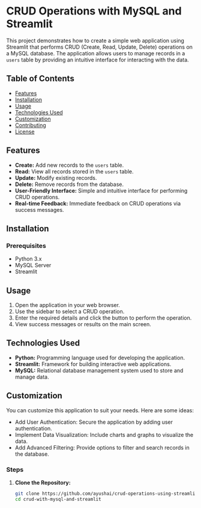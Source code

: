 # CRUD Operations with MySQL and Streamlit

This project demonstrates how to create a simple web application using Streamlit that performs CRUD (Create, Read, Update, Delete) operations on a MySQL database. The application allows users to manage records in a `users` table by providing an intuitive interface for interacting with the data.

## Table of Contents
- [Features](#features)
- [Installation](#installation)
- [Usage](#usage)
- [Technologies Used](#technologies-used)
- [Customization](#customization)
- [Contributing](#contributing)
- [License](#license)

## Features
- **Create:** Add new records to the `users` table.
- **Read:** View all records stored in the `users` table.
- **Update:** Modify existing records.
- **Delete:** Remove records from the database.
- **User-Friendly Interface:** Simple and intuitive interface for performing CRUD operations.
- **Real-time Feedback:** Immediate feedback on CRUD operations via success messages.

## Installation

### Prerequisites
- Python 3.x
- MySQL Server
- Streamlit

## Usage
1. Open the application in your web browser.
2. Use the sidebar to select a CRUD operation.
3. Enter the required details and click the button to perform the operation.
4. View success messages or results on the main screen.


## Technologies Used
- **Python:** Programming language used for developing the application.
- **Streamlit:** Framework for building interactive web applications.
- **MySQL:** Relational database management system used to store and manage data.

## Customization
You can customize this application to suit your needs. Here are some ideas:
- Add User Authentication: Secure the application by adding user authentication.
- Implement Data Visualization: Include charts and graphs to visualize the data.
- Add Advanced Filtering: Provide options to filter and search records in the database.

### Steps

1. **Clone the Repository:**
   ```bash
   git clone https://github.com/ayushai/crud-operations-using-streamlit.git
   cd crud-with-mysql-and-streamlit
   ```
